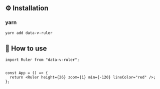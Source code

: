 ## ⚙️ Installation

### yarn

```sh
yarn add data-v-ruler
```

## 🚀 How to use

```code
import Ruler from "data-v-ruler";


const App = () => {
  return <Ruler height={26} zoom={1} min={-120} lineColor="red" />;
};
```
